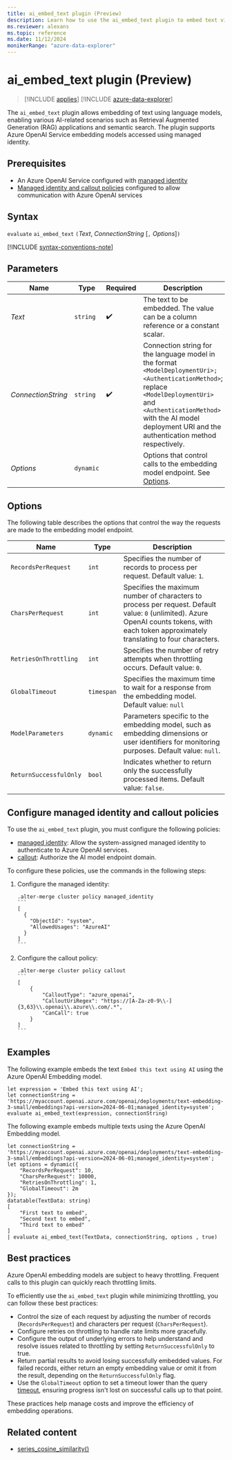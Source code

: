 ```yaml
---
title: ai_embed_text plugin (Preview)
description: Learn how to use the ai_embed_text plugin to embed text via language models, enabling various AI-related scenarios such as RAG application and semantic search.
ms.reviewer: alexans
ms.topic: reference
ms.date: 11/12/2024
monikerRange: "azure-data-explorer"
---
```

# ai_embed_text plugin (Preview)

> [!INCLUDE [applies](../includes/applies-to-version/applies.md)] [!INCLUDE [azure-data-explorer](../includes/applies-to-version/azure-data-explorer.md)]

The `ai_embed_text` plugin allows embedding of text using language models, enabling various AI-related scenarios such as Retrieval Augmented Generation (RAG) applications and semantic search. The plugin supports Azure OpenAI Service embedding models accessed using managed identity.

## Prerequisites

* An Azure OpenAI Service configured with [managed identity](/azure/ai-services/openai/how-to/managed-identity)
* [Managed identity and callout policies](#configure-managed-identity-and-callout-policies) configured to allow communication with Azure OpenAI services

## Syntax

`evaluate` `ai_embed_text` `(`*Text*, *ConnectionString* [`,` *Options*]`)`

[!INCLUDE [syntax-conventions-note](../includes/syntax-conventions-note.md)]

## Parameters

| Name | Type | Required | Description |
|--|--|--|--|
| *Text* | `string` | :heavy_check_mark: | The text to be embedded. The value can be a column reference or a constant scalar. |
| *ConnectionString* | `string` | :heavy_check_mark: | Connection string for the language model in the format `<ModelDeploymentUri>;<AuthenticationMethod>`; replace `<ModelDeploymentUri>` and `<AuthenticationMethod>` with the AI model deployment URI and the authentication method respectively. |
| *Options* | `dynamic` |  | Options that control calls to the embedding model endpoint. See [Options](#options). |

## Options

The following table describes the options that control the way the requests are made to the embedding model endpoint.

| Name | Type | Description |
|--|--|--|
| `RecordsPerRequest` | `int` | Specifies the number of records to process per request. Default value: `1`. |
| `CharsPerRequest` | `int` | Specifies the maximum number of characters to process per request. Default value: `0` (unlimited). Azure OpenAI counts tokens, with each token approximately translating to four characters. |
| `RetriesOnThrottling` | `int` | Specifies the number of retry attempts when throttling occurs. Default value: `0`. |
| `GlobalTimeout` | `timespan` | Specifies the maximum time to wait for a response from the embedding model. Default value: `null` |
| `ModelParameters` | `dynamic` | Parameters specific to the embedding model, such as embedding dimensions or user identifiers for monitoring purposes. Default value: `null`. |
| `ReturnSuccessfulOnly` | `bool` | Indicates whether to return only the successfully processed items. Default value: `false`. |

## Configure managed identity and callout policies

To use the `ai_embed_text` plugin, you must configure the following policies:

* [managed identity](../management/managed-identity-policy.md): Allow the system-assigned managed identity to authenticate to Azure OpenAI services.
* [callout](../management/callout-policy.md): Authorize the AI model endpoint domain.

To configure these policies, use the commands in the following steps:

1. Configure the managed identity:

    <!-- csl -->
    ~~~kusto
    .alter-merge cluster policy managed_identity
    ```
    [
      {
        "ObjectId": "system",
        "AllowedUsages": "AzureAI"
      }
    ]
    ```
    ~~~

1. Configure the callout policy:

    <!-- csl -->
    ~~~kusto
    .alter-merge cluster policy callout
    ```
    [
        {
            "CalloutType": "azure_openai",
            "CalloutUriRegex": "https://[A-Za-z0-9\\-]{3,63}\\.openai\\.azure\\.com/.*",
            "CanCall": true
        }
    ]
    ```
    ~~~

## Examples

The following example embeds the text `Embed this text using AI` using the Azure OpenAI Embedding model.

<!-- csl -->
```kusto
let expression = 'Embed this text using AI';
let connectionString = 'https://myaccount.openai.azure.com/openai/deployments/text-embedding-3-small/embeddings?api-version=2024-06-01;managed_identity=system';
evaluate ai_embed_text(expression, connectionString)
```

The following example embeds multiple texts using the Azure OpenAI Embedding model.

<!-- csl -->
~~~kusto
let connectionString = 'https://myaccount.openai.azure.com/openai/deployments/text-embedding-3-small/embeddings?api-version=2024-06-01;managed_identity=system';
let options = dynamic({
    "RecordsPerRequest": 10,
    "CharsPerRequest": 10000,
    "RetriesOnThrottling": 1,
    "GlobalTimeout": 2m
});
datatable(TextData: string)
[
    "First text to embed",
    "Second text to embed",
    "Third text to embed"
]
| evaluate ai_embed_text(TextData, connectionString, options , true)
~~~

## Best practices

Azure OpenAI embedding models are subject to heavy throttling. Frequent calls to this plugin can quickly reach throttling limits.

To efficiently use the `ai_embed_text` plugin while minimizing throttling, you can follow these best practices:

* Control the size of each request by adjusting the number of records (`RecordsPerRequest`) and characters per request (`CharsPerRequest`).
* Configure retries on throttling to handle rate limits more gracefully.
* Configure the output of underlying errors to help understand and resolve issues related to throttling by setting `ReturnSuccessfulOnly` to true.
* Return partial results to avoid losing successfully embedded values. For failed records, either return an empty embedding value or omit it from the result, depending on the `ReturnSuccessfulOnly` flag.
* Use the `GlobalTimeout` option to set a timeout lower than the query [timeout](../set-timeout-limits.md), ensuring progress isn't lost on successful calls up to that point.

These practices help manage costs and improve the efficiency of embedding operations.

## Related content

* [series_cosine_similarity()](series-cosine-similarity-function.md)
